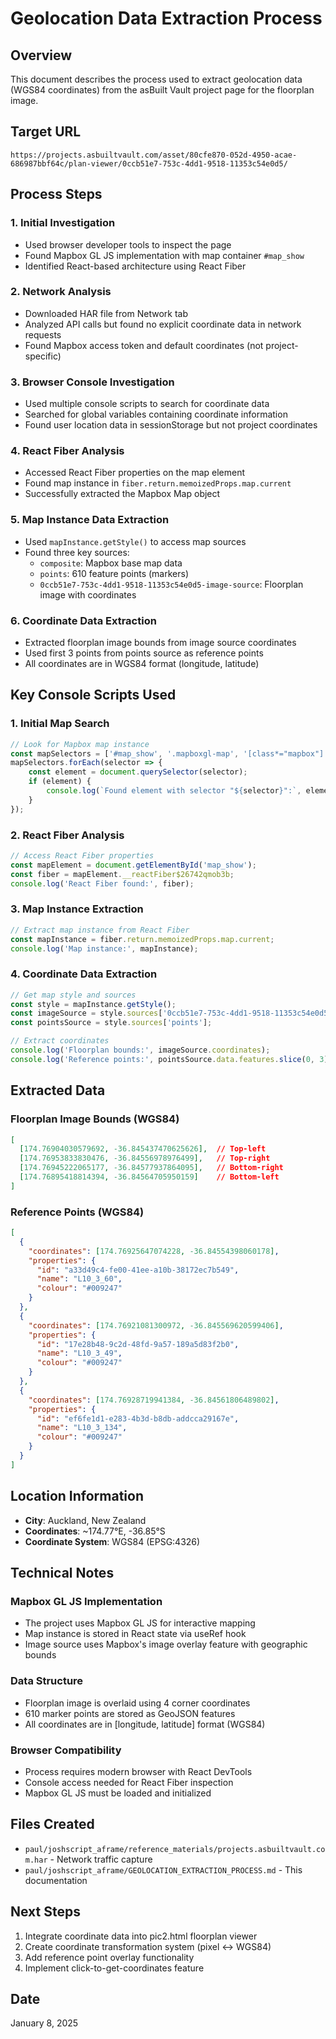 # Geolocation Data Extraction Process

## Overview
This document describes the process used to extract geolocation data (WGS84 coordinates) from the asBuilt Vault project page for the floorplan image.

## Target URL
```
https://projects.asbuiltvault.com/asset/80cfe870-052d-4950-acae-686987bbf64c/plan-viewer/0ccb51e7-753c-4dd1-9518-11353c54e0d5/
```

## Process Steps

### 1. Initial Investigation
- Used browser developer tools to inspect the page
- Found Mapbox GL JS implementation with map container `#map_show`
- Identified React-based architecture using React Fiber

### 2. Network Analysis
- Downloaded HAR file from Network tab
- Analyzed API calls but found no explicit coordinate data in network requests
- Found Mapbox access token and default coordinates (not project-specific)

### 3. Browser Console Investigation
- Used multiple console scripts to search for coordinate data
- Searched for global variables containing coordinate information
- Found user location data in sessionStorage but not project coordinates

### 4. React Fiber Analysis
- Accessed React Fiber properties on the map element
- Found map instance in `fiber.return.memoizedProps.map.current`
- Successfully extracted the Mapbox Map object

### 5. Map Instance Data Extraction
- Used `mapInstance.getStyle()` to access map sources
- Found three key sources:
  - `composite`: Mapbox base map data
  - `points`: 610 feature points (markers)
  - `0ccb51e7-753c-4dd1-9518-11353c54e0d5-image-source`: Floorplan image with coordinates

### 6. Coordinate Data Extraction
- Extracted floorplan image bounds from image source coordinates
- Used first 3 points from points source as reference points
- All coordinates are in WGS84 format (longitude, latitude)

## Key Console Scripts Used

### 1. Initial Map Search
```javascript
// Look for Mapbox map instance
const mapSelectors = ['#map_show', '.mapboxgl-map', '[class*="mapbox"]', '#mapDiv'];
mapSelectors.forEach(selector => {
    const element = document.querySelector(selector);
    if (element) {
        console.log(`Found element with selector "${selector}":`, element);
    }
});
```

### 2. React Fiber Analysis
```javascript
// Access React Fiber properties
const mapElement = document.getElementById('map_show');
const fiber = mapElement.__reactFiber$26742qmob3b;
console.log('React Fiber found:', fiber);
```

### 3. Map Instance Extraction
```javascript
// Extract map instance from React Fiber
const mapInstance = fiber.return.memoizedProps.map.current;
console.log('Map instance:', mapInstance);
```

### 4. Coordinate Data Extraction
```javascript
// Get map style and sources
const style = mapInstance.getStyle();
const imageSource = style.sources['0ccb51e7-753c-4dd1-9518-11353c54e0d5-image-source'];
const pointsSource = style.sources['points'];

// Extract coordinates
console.log('Floorplan bounds:', imageSource.coordinates);
console.log('Reference points:', pointsSource.data.features.slice(0, 3));
```

## Extracted Data

### Floorplan Image Bounds (WGS84)
```json
[
  [174.76904030579692, -36.845437470625626],  // Top-left
  [174.76953833830476, -36.84556978976499],   // Top-right
  [174.76945222065177, -36.84577937864095],   // Bottom-right
  [174.76895418814394, -36.84564705950159]    // Bottom-left
]
```

### Reference Points (WGS84)
```json
[
  {
    "coordinates": [174.76925647074228, -36.84554398060178],
    "properties": {
      "id": "a33d49c4-fe00-41ee-a10b-38172ec7b549",
      "name": "L10_3_60",
      "colour": "#009247"
    }
  },
  {
    "coordinates": [174.76921081300972, -36.845569620599406],
    "properties": {
      "id": "17e28b48-9c2d-48fd-9a57-189a5d83f2b0",
      "name": "L10_3_49",
      "colour": "#009247"
    }
  },
  {
    "coordinates": [174.76928719941384, -36.84561806489802],
    "properties": {
      "id": "ef6fe1d1-e283-4b3d-b8db-addcca29167e",
      "name": "L10_3_134",
      "colour": "#009247"
    }
  }
]
```

## Location Information
- **City**: Auckland, New Zealand
- **Coordinates**: ~174.77°E, -36.85°S
- **Coordinate System**: WGS84 (EPSG:4326)

## Technical Notes

### Mapbox GL JS Implementation
- The project uses Mapbox GL JS for interactive mapping
- Map instance is stored in React state via useRef hook
- Image source uses Mapbox's image overlay feature with geographic bounds

### Data Structure
- Floorplan image is overlaid using 4 corner coordinates
- 610 marker points are stored as GeoJSON features
- All coordinates are in [longitude, latitude] format (WGS84)

### Browser Compatibility
- Process requires modern browser with React DevTools
- Console access needed for React Fiber inspection
- Mapbox GL JS must be loaded and initialized

## Files Created
- `paul/joshscript_aframe/reference_materials/projects.asbuiltvault.com.har` - Network traffic capture
- `paul/joshscript_aframe/GEOLOCATION_EXTRACTION_PROCESS.md` - This documentation

## Next Steps
1. Integrate coordinate data into pic2.html floorplan viewer
2. Create coordinate transformation system (pixel ↔ WGS84)
3. Add reference point overlay functionality
4. Implement click-to-get-coordinates feature

## Date
January 8, 2025
